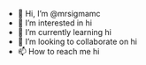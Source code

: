 - 👋 Hi, I’m @mrsigmamc
- 👀 I’m interested in hi
- 🌱 I’m currently learning hi
- 💞️ I’m looking to collaborate on hi
- 📫 How to reach me hi

<!---
Krq1s/Krq1s is a ✨ special ✨ repository because its `README.md` (this file) appears on your GitHub profile.
You can click the Preview link to take a look at your changes.
--->
